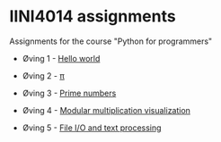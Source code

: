 # IINI4014 assignments
Assignments for the course "Python for programmers"

* Øving 1 - [Hello world](/oving1)

* Øving 2 - [π](/oving2)

* Øving 3 - [Prime numbers](/oving3)

* Øving 4 - [Modular multiplication visualization](/oving4)

* Øving 5 - [File I/O and text processing](/oving5)
